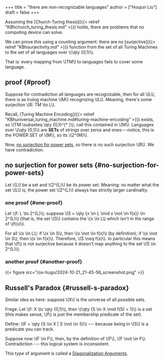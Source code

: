 +++
title = "there are non-recognizable languages"
author = ["Houjun Liu"]
draft = false
+++

Assuming the [Church-Turing thesis]({{< relref "KBhchurch_turing_thesis.md" >}}) holds, there are problems that no computing device can solve.

We can prove this using a counting argument: there are no [surjective]({{< relref "KBhsurjectivity.md" >}}) function from the set of all Turing Machines to the set of all languages over \\(\qty {0,1}\\).

That is: every mapping from \\(TM\\) to languages fails to cover some language.


## proof {#proof}

Suppose for contradiction all languages are recognizable, then for all \\(L\\), there is as truing machine \\(M\\) recognizing \\(L\\). Meaning, there's some surjection \\(R: TM \to L\\).

Recall, [Turing Machine Encoding]({{< relref "KBhuniversal_turing_machine.md#turing-machine-encoding" >}}) exists, so \\(TM \subseteq \qty {0,1}^{\* }\\); call this contained in \\(M\\). Languages over \\(\qty {0,1}\\) are **SETs** of strings over zeros and ones---notice, this is the POWER SET of \\(M\\), so its \\(2^{M}\\).

Now, [no surjection for power sets](#no-surjection-for-power-sets), so there is no such surjection \\(R\\). We have contradiction.


## no surjection for power sets {#no-surjection-for-power-sets}

Let \\(L\\) be a set and \\(2^{L}\\) be its power set. Meaning: no matter what the set \\(L\\) is, the power set \\(2^{L}\\) always has strictly larger cardinality.


### one proof {#one-proof}

Let \\(f: L \to 2^{L}\\); suppose \\(S = \qty {x \in L \mid x \not \in f(x)} \in 2^{L}\\) (that is, the set \\(S\\) contains the \\(x \in L\\) which isn't in the range of \\(f(x)\\).

For all \\(x \in L\\): if \\(x \in S\\), then \\(x \not \in f(x)\\) (by definition); if \\(x \not \in S\\), then \\(x \in f(x)\\). Therefore, \\(S \neq f(x)\\). In particular this means that \\(f\\) is not surjective because it doesn't map anything to the set \\(S \in 2^{L}\\).


### another proof {#another-proof}

{{< figure src="/ox-hugo/2024-10-21_21-45-56_screenshot.png" >}}


## Russell's Paradox {#russell-s-paradox}

Similar idea as here: suppose \\(X\\) is the universe of all possible sets.

Frege: Let \\(f: X \to \qty {0,1}\\), then \\(\qty {S \in X \mid f(S) = 1}\\) is a set (this makes sense, \\(f\\) is just the membership predicate of the set).

Define: \\(F = \qty {S \in X | S \not \in S}\\) --- because being in \\(S\\) is a predicate you can track.

Suppose now \\(F \in F\\), then, by the definition of \\(F\\), \\(F \not \in F\\). Contradiction --- this logical system is inconsistent.

This type of argument is called a [Diagonalization Arguments](#russell-s-paradox).
